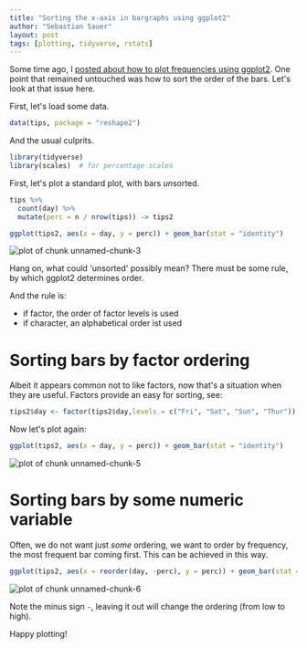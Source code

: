 ```yaml
---
title: "Sorting the x-axis in bargraphs using ggplot2"
author: "Sebastian Sauer"
layout: post
tags: [plotting, tidyverse, rstats]
---
```





Some time ago, I [posted about how to plot frequencies using ggplot2](https://sebastiansauer.github.io/percentage_plot_ggplot2_V2/). One point that remained untouched was how to sort the order of the bars. Let's look at that issue here.

First, let's load some data.


```r
data(tips, package = "reshape2")
```



And the usual culprits.


```r
library(tidyverse)
library(scales)  # for percentage scales
```


First, let's plot a standard plot, with bars *un*sorted.



```r
tips %>% 
  count(day) %>% 
  mutate(perc = n / nrow(tips)) -> tips2

ggplot(tips2, aes(x = day, y = perc)) + geom_bar(stat = "identity")
```

![plot of chunk unnamed-chunk-3](https://sebastiansauer.github.io/images/2017-06-05/figure/unnamed-chunk-3-1.png)


Hang on, what could 'unsorted' possibly mean? There must be some rule, by which ggplot2 determines order.

And the rule is: 
- if factor, the order of factor levels is used
- if character, an alphabetical order ist used


# Sorting bars by factor ordering

Albeit it appears common not to like factors, now that's a situation when they are useful. Factors provide an easy for sorting, see:


```r
tips2$day <- factor(tips2$day,levels = c("Fri", "Sat", "Sun", "Thur"))
```

Now let's plot again:



```r
ggplot(tips2, aes(x = day, y = perc)) + geom_bar(stat = "identity")
```

![plot of chunk unnamed-chunk-5](https://sebastiansauer.github.io/images/2017-06-05/figure/unnamed-chunk-5-1.png)

# Sorting bars by some numeric variable

Often, we do not want just *some*  ordering, we want to order by frequency, the most frequent bar coming first. This can be achieved in this way.


```r
ggplot(tips2, aes(x = reorder(day, -perc), y = perc)) + geom_bar(stat = "identity")
```

![plot of chunk unnamed-chunk-6](https://sebastiansauer.github.io/images/2017-06-05/figure/unnamed-chunk-6-1.png)

Note the minus sign `-`, leaving it out will change the ordering (from low to high).


Happy plotting!

